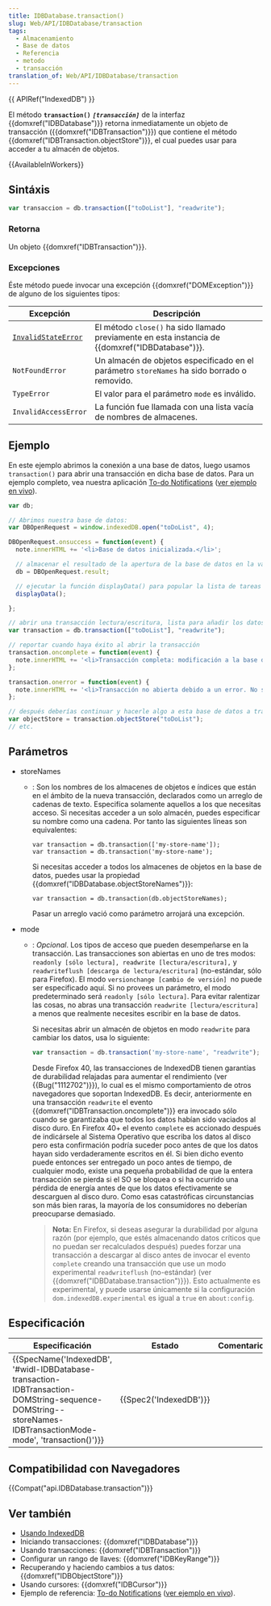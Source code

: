 ```yaml
---
title: IDBDatabase.transaction()
slug: Web/API/IDBDatabase/transaction
tags:
  - Almacenamiento
  - Base de datos
  - Referencia
  - metodo
  - transacción
translation_of: Web/API/IDBDatabase/transaction
---
```

{{ APIRef("IndexedDB") }}

El método **`transaction()`** _**`[transacción]`**_ de la interfaz {{domxref("IDBDatabase")}} retorna inmediatamente un objeto de transacción ({{domxref("IDBTransaction")}}) que contiene el método {{domxref("IDBTransaction.objectStore")}}, el cual puedes usar para acceder a tu almacén de objetos.

{{AvailableInWorkers}}

## Sintáxis

```js
var transaccion = db.transaction(["toDoList"], "readwrite");
```

### Retorna

Un objeto {{domxref("IDBTransaction")}}.

### Excepciones

Éste método puede invocar una excepción {{domxref("DOMException")}} de alguno de los siguientes tipos:

| Excepción                           | Descripción                                                                                                |
| ----------------------------------- | ---------------------------------------------------------------------------------------------------------- |
| [`InvalidStateError`](/en-US/docs/) | El método `close()` ha sido llamado previamente en esta instancia de {{domxref("IDBDatabase")}}. |
| `NotFoundError`                     | Un almacén de objetos especificado en el parámetro `storeNames` ha sido borrado o removido.                |
| `TypeError`                         | El valor para el parámetro `mode` es inválido.                                                             |
| `InvalidAccessError`                | La función fue llamada con una lista vacía de nombres de almacenes.                                        |

## Ejemplo

En este ejemplo abrimos la conexión a una base de datos, luego usamos `transaction()` para abrir una transacción en dicha base de datos. Para un ejemplo completo, vea nuestra aplicación [To-do Notifications](https://github.com/mdn/to-do-notifications/) ([ver ejemplo en vivo](http://mdn.github.io/to-do-notifications/)).

```js
var db;

// Abrimos nuestra base de datos:
var DBOpenRequest = window.indexedDB.open("toDoList", 4);

DBOpenRequest.onsuccess = function(event) {
  note.innerHTML += '<li>Base de datos inicializada.</li>';

  // almacenar el resultado de la apertura de la base de datos en la variable db. Esto es bastante usado más abajo:
  db = DBOpenRequest.result;

  // ejecutar la función displayData() para popular la lista de tareas con los datos "to-do" que existen actualmente en la Base de Datos Indizada (IDB):
  displayData();

};

// abrir una transacción lectura/escritura, lista para añadir los datos:
var transaction = db.transaction(["toDoList"], "readwrite");

// reportar cuando haya éxito al abrir la transacción
transaction.oncomplete = function(event) {
  note.innerHTML += '<li>Transacción completa: modificación a la base de datos finalizada.</li>';
};

transaction.onerror = function(event) {
  note.innerHTML += '<li>Transacción no abierta debido a un error. No se permite duplicar ítems.</li>';
};

// después deberías continuar y hacerle algo a esta base de datos a través del almacén de objetos:
var objectStore = transaction.objectStore("toDoList");
// etc.
```

## Parámetros

- storeNames

  - : Son los nombres de los almacenes de objetos e índices que están en el ámbito de la nueva transacción, declarados como un arreglo de cadenas de texto. Especifíca solamente aquellos a los que necesitas acceso.
    Si necesitas acceder a un solo almacén, puedes especificar su nombre como una cadena. Por tanto las siguientes líneas son equivalentes:

    ```
    var transaction = db.transaction(['my-store-name']);
    var transaction = db.transaction('my-store-name');
    ```

    Si necesitas acceder a todos los almacenes de objetos en la base de datos, puedes usar la propiedad {{domxref("IDBDatabase.objectStoreNames")}}:

    ```
    var transaction = db.transaction(db.objectStoreNames);
    ```

    Pasar un arreglo vació como parámetro arrojará una excepción.

- mode

  - : _Opcional_. Los tipos de acceso que pueden desempeñarse en la transacción. Las transacciones son abiertas en uno de tres modos: `readonly [sólo lectura], readwrite [lectura/escritura],` y `readwriteflush [descarga de lectura/escritura]` (no-estándar, sólo para Firefox). El modo `versionchange [cambio de versión] `no puede ser especificado aquí. Si no provees un parámetro, el modo predeterminado será `readonly [sólo lectura]`. Para evitar ralentizar las cosas, no abras una transacción `readwrite [lectura/escritura]` a menos que realmente necesites escribir en la base de datos.

    Si necesitas abrir un almacén de objetos en modo `readwrite` para cambiar los datos, usa lo siguiente:

    ```js
    var transaction = db.transaction('my-store-name', "readwrite");
    ```

    Desde Firefox 40, las transacciones de IndexedDB tienen garantías de durabilidad relajadas para aumentar el rendimiento (ver {{Bug("1112702")}}), lo cual es el mismo comportamiento de otros navegadores que soportan IndexedDB. Es decir, anteriormente en una transacción `readwrite` el evento {{domxref("IDBTransaction.oncomplete")}} era invocado sólo cuando se garantizaba que todos los datos habían sido vaciados al disco duro. En Firefox 40+ el evento `complete` es accionado después de indicársele al Sistema Operativo que escriba los datos al disco pero esta confirmación podría suceder poco antes de que los datos hayan sido verdaderamente escritos en él. Si bien dicho evento puede entonces ser entregado un poco antes de tiempo, de cualquier modo, existe una pequeña probabilidad de que la entera transacción se pierda si el SO se bloquea o si ha ocurrido una pérdida de energía antes de que los datos efectivamente se descarguen al disco duro. Como esas catastróficas circunstancias son más bien raras, la mayoría de los consumidores no deberían preocuparse demasiado.

    > **Nota:** En Firefox, si deseas asegurar la durabilidad por alguna razón (por ejemplo, que estés almacenando datos críticos que no puedan ser recalculados después) puedes forzar una transacción a descargar al disco antes de invocar el evento `complete` creando una transacción que use un modo experimental `readwriteflush` (no-estándar) (ver {{domxref("IDBDatabase.transaction")}}). Esto actualmente es experimental, y puede usarse únicamente si la configuración `dom.indexedDB.experimental` es igual a `true` en `about:config`.

## Especificación

| Especificación                                                                                                                                                                                                   | Estado                       | Comentario |
| ---------------------------------------------------------------------------------------------------------------------------------------------------------------------------------------------------------------- | ---------------------------- | ---------- |
| {{SpecName('IndexedDB', '#widl-IDBDatabase-transaction-IDBTransaction-DOMString-sequence-DOMString--storeNames-IDBTransactionMode-mode', 'transaction()')}} | {{Spec2('IndexedDB')}} |            |

## Compatibilidad con Navegadores

{{Compat("api.IDBDatabase.transaction")}}

## Ver también

- [Usando IndexedDB](/es/docs/Web/API/IndexedDB_API/Using_IndexedDB)
- Iniciando transacciones: {{domxref("IDBDatabase")}}
- Usando transacciones: {{domxref("IDBTransaction")}}
- Configurar un rango de llaves: {{domxref("IDBKeyRange")}}
- Recuperando y haciendo cambios a tus datos: {{domxref("IDBObjectStore")}}
- Usando cursores: {{domxref("IDBCursor")}}
- Ejemplo de referencia: [To-do Notifications](https://github.com/mdn/to-do-notifications/tree/gh-pages) ([ver ejemplo en vivo](http://mdn.github.io/to-do-notifications/)).
